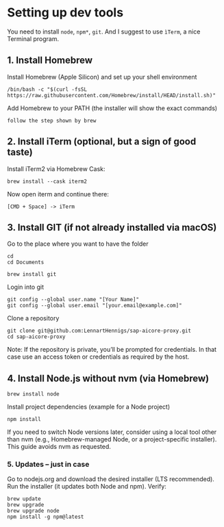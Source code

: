 # Setting up dev tools

You need to install `node`, `npm*`, `git`.
And I suggest to use `ìTerm`, a nice Terminal program.

## 1. Install Homebrew

 Install Homebrew (Apple Silicon) and set up your shell environment

```shell
/bin/bash -c "$(curl -fsSL https://raw.githubusercontent.com/Homebrew/install/HEAD/install.sh)"
```

Add Homebrew to your PATH 
(the installer will show the exact commands)

```
follow the step shown by brew
```

## 2. Install iTerm (optional, but a sign of good taste)

Install iTerm2 via Homebrew Cask:

``` shell
brew install --cask iterm2
```

Now open iterm and continue there:

```
[CMD + Space] -> iTerm
```


## 3. Install GIT (if not already installed via macOS)

Go to the place where you want to have the folder
```shell
cd
cd Documents
```


```shell
brew install git
```

Login into git

```shell
git config --global user.name "[Your Name]"
git config --global user.email "[your.email@example.com]"
```


Clone a repository

```shell
git clone git@github.com:LennartHennigs/sap-aicore-proxy.git
cd sap-aicore-proxy
```

Note: If the repository is private, you’ll be prompted for credentials. In that case use an access token or credentials as required by the host.

## 4. Install Node.js without nvm (via Homebrew)

```shell
brew install node
```


Install project dependencies (example for a Node project)

```shell
npm install
```

If you need to switch Node versions later, consider using a local tool other than nvm (e.g., Homebrew-managed Node, or a project-specific installer). This guide avoids nvm as requested.

### 5. Updates  – just in case

Go to nodejs.org and download the desired installer (LTS recommended).
Run the installer (it updates both Node and npm).
Verify:

```shell
brew update
brew upgrade
brew upgrade node
npm install -g npm@latest
```
